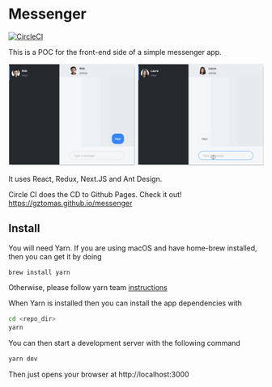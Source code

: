 # Messenger

[![CircleCI](https://circleci.com/gh/gztomas/messenger.svg?style=svg)](https://circleci.com/gh/gztomas/messenger)

This is a POC for the front-end side of a simple messenger app.

![](demo.gif)

It uses React, Redux, Next.JS and Ant Design.

Circle CI does the CD to Github Pages. Check it out! https://gztomas.github.io/messenger

## Install

You will need Yarn. If you are using macOS and have home-brew installed, then you can get it by doing

```sh
brew install yarn
```

Otherwise, please follow yarn team [instructions](https://yarnpkg.com/lang/en/docs/install)

When Yarn is installed then you can install the app dependencies with

```sh
cd <repo_dir>
yarn
```

You can then start a development server with the following command

```sh
yarn dev
```

Then just opens your browser at http://localhost:3000
